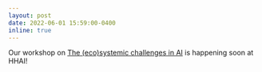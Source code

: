 ```yaml
---
layout: post
date: 2022-06-01 15:59:00-0400
inline: true
---
```


Our workshop on [The (eco)systemic challenges in AI](https://ecosystemic-ai.github.io/) is happening soon at HHAI!
